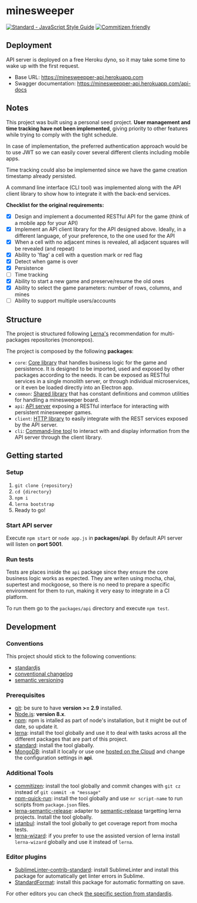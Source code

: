 # minesweeper

[![Standard - JavaScript Style Guide](https://img.shields.io/badge/code_style-standard-brightgreen.svg)](https://standardjs.com)
[![Commitizen friendly](https://img.shields.io/badge/commitizen-friendly-brightgreen.svg)](http://commitizen.github.io/cz-cli/)

## Deployment

API server is deployed on a free Heroku dyno, so it may take some time to wake up with the first request.

- Base URL: https://minesweepper-api.herokuapp.com
- Swagger documentation: https://minesweepper-api.herokuapp.com/api-docs

## Notes

This project was built using a personal seed project. **User management and time tracking have not been implemented**, giving priority to other features while trying to comply with the tight schedule. 

In case of implementation, the preferred authentication approach would be to use JWT so we can easily cover several different clients including mobile apps.

Time tracking could also be implemented since we have the game creation timestamp already persisted.

A command line interface (CLI tool) was implemented along with the API client library to show how to integrate it with the back-end services.

**Checklist for the original requirements:**
- [x] Design and implement a documented RESTful API for the game (think of a mobile app for your API)
- [x] Implement an API client library for the API designed above. Ideally, in a different language, of your preference, to the one used for the API
- [x] When a cell with no adjacent mines is revealed, all adjacent squares will be revealed (and repeat)
- [x] Ability to 'flag' a cell with a question mark or red flag
- [x] Detect when game is over
- [x] Persistence
- [ ] Time tracking
- [x] Ability to start a new game and preserve/resume the old ones
- [x] Ability to select the game parameters: number of rows, columns, and mines
- [ ] Ability to support multiple users/accounts

## Structure

The project is structured following [Lerna's](https://lernajs.io/) recommendation for multi-packages repositories (monorepos).

The project is composed by the following **packages**:

- `core`: [Core library](./packages/core/README.md) that handles business logic for the game and persistence. It is designed to be imported, used and exposed by other packages according to the needs. It can be exposed as RESTful services in a single monolith server, or through individual microservices, or it even be loaded directly into an Electron app.
- `common`: [Shared library](./packages/common/README.md) that has constant definitions and common utilities for handling a minesweeper board.
- `api`: [API server](./packages/api/README.md) exposing a RESTful interface for interacting with persistent minesweeper games.
- `client`: [HTTP library](./packages/client/README.md) to easily integrate with the REST services exposed by the API server.
- `cli`: [Command-line tool](./packages/cli/README.md) to interact with and display information from the API server through the client library.

## Getting started

### Setup

1. `git clone {repository}`
2. `cd {directory}`
3. `npm i`
4. `lerna bootstrap`
5. Ready to go!

### Start API server

Execute `npm start` or `node app.js` in **packages/api**.
By default API server will listen on **port 5001**.

### Run tests

Tests are places inside the `api` package since they ensure the core business logic works as expected. They are writen using mocha, chai, supertest and mockgoose, so there is no need to prepare a specific environment for them to run, making it very easy to integrate in a CI platform.

To run them go to the `packages/api` directory and execute `npm test`.

## Development

### Conventions

This project should stick to the following conventions:

- [standardjs](https://www.npmjs.com/package/standard)
- [conventional changelog](https://github.com/conventional-changelog/conventional-changelog)
- [semantic versioning](http://semver.org/)

### Prerequisites

- [git](https://git-scm.com/): be sure to have **version >= 2.9** installed.
- [Node.js](https://nodejs.org/en/): **version 8.x**.
- [npm](https://docs.npmjs.com/getting-started/installing-node#updating-npm): npm is intalled as part of node's installation, but it might be out of date, so update it.
- [lerna](https://www.npmjs.com/package/lerna): install the tool globally and use it to deal with tasks across all the different packages that are part of this project.
- [standard](https://www.npmjs.com/package/standard): install the tool glabally.
- [MongoDB](https://www.mongodb.com/download-center#community): install it locally or use one [hosted on the Cloud](https://mlab.com/) and change the configuration settings in **api**.

### Additional Tools

- [commitizen](https://www.npmjs.com/package/commitizen): install the tool globally and commit changes with `git cz` instead of `git commit -m "message"`
- [npm-quick-run](https://www.npmjs.com/package/npm-quick-run): install the tool globally and use `nr script-name` to run scripts from `package.json` files.
- [lerna-semantic-release](https://www.npmjs.com/package/lerna-semantic-release): adapter to [semantic-release](https://www.npmjs.com/package/semantic-release) targetting lerna projects. Install the tool globally.
- [istanbul](https://www.npmjs.com/package/istanbul): install the tool globally to get coverage report from mocha tests.
- [lerna-wizard](https://www.npmjs.com/package/lerna-wizard): if you prefer to use the assisted version of lerna install `lerna-wizard` globally and use it instead of `lerna`.

### Editor plugins

- [SublimeLinter-contrib-standard](https://packagecontrol.io/packages/SublimeLinter-contrib-standard): install SublimeLinter and install this package for automatically get linter errors in Sublime.
- [StandardFormat](https://packagecontrol.io/packages/StandardFormat): install this package for automatic formatting on save.

For other editors you can check [the specific section from standardjs](https://www.npmjs.com/package/standard#are-there-text-editor-plugins).
